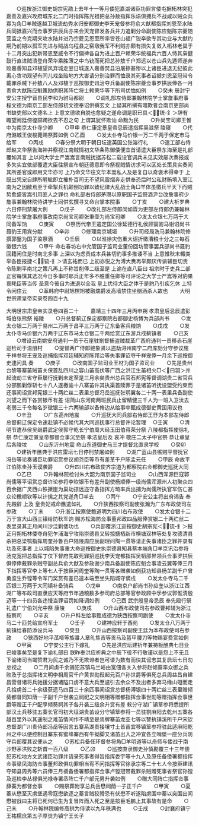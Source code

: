 <!-- { "loadSidebar": true } -->
　　○巡按浙江御史胡宗宪勘上去年十一等月倭犯嘉湖诸臣功罪言倭屯据柘林突犯嘉善及嘉兴攻府城东北二门时指挥陈光祖把总孙敖指挥乐埙俱拥兵不战咸以贼众兵寡为角□羊贼遂越卫城流劫秀水归安都御史李天宠督参将俞大猷都指挥刘恩至水陆兵同抵嘉兴而佥事罗拱辰兵亦来会天宠督发各兵并力追剿分命副使陈应魁陈宗夔随营监之令克期夹攻水陆并进乃宗夔见恩至所率皆苍山福广锐卒欲专其功业与大猷约期乃前期以孤军先进与贼战乌程县之窑墩我军不利贼亦颇有损失复敛入柘林老巢于十二月突出犯新带恩至威令不行偏禆各自为进止百户赖荣华统福兵六百人恃其枭健鼓行直进贼溃登舟荣华乘胜薄之中鸟铳而死把总孙敖千户郑远以苍山兵先遁师遂奔败嘉善知县邓植望风弃城走翌日城遂入嘉善焚县泊屠掠甚惨以上诸臣进退无纪彼此离心贪功观望有同儿戏坐贻地方大害请分别治罪而恤录其死事者诏禠刘恩至冠带令戴罪杀贼下孙敖八人及邓植于巡按御史讯治夺兵备副使陈宗夔佥事罗拱辰俸各一月责俞大猷陈应魁策励供职其阵亡将士赖荣华等下所司优恤如例
　　○癸未  册封宁安公主授宁晋县民李和为驸马都尉
　　○调礼部左侍郎兼翰林院学士掌詹事府事程文德为南京工部左侍郎初文德奉诏供撰玄文  上疑其所撰有暗欺者会南京吏部尚书缺吏部以文德名上  上意文德欲自脱也愈疑之遂命调是职已具＜锍-釒＞辞有瞻望阙廷傍徨踯躅欲去不忍之句  上谓其犹怀欺讪  命黜为民
　　○升尚宝司卿王惟中为南京太仆寺少卿
　　○甲申  恭仁康定景皇帝忌辰遣指挥吴滋祭  陵寝
　　○代府潞城王俊梭薨赐祭葬如例
○乙酉
　　○发太仆寺马价银一万二千两于保定市马给军
　　○丙戌
　　○春分祭大明于朝日坛遣英国公张溶行礼
　　○遣工部右侍郎赵文华祭告海神并察视江南贼情初文华条陈御倭便宜首请遣大臣祭东海至是礼部覆如其言  上以问大学士严嵩嵩言南贼扰据苏松二载设官调兵未见实效屡次奏报或多失实宜依部覆遣大臣往祭宣布朝廷德意即令祭视贼情访求可以区处长策具实奏闻其所差官或即用文华亦可  上乃命文华往文华本嵩私人及是复自以奇褒术得幸于  上既出凭宠自肆所睚眦即立摧朴百司无不望风震熠奔走供奉恐后时公私财贿填入室江南为之因敝焉至于牵掣兵机颠倒功罪以致纪律大乱战士角□羊体虽徵兵半天下而贼势愈盛皆嵩引用匪人之罪也  命礼部右侍郎茅瓒以原职国子监祭酒尹台改詹事府少詹事兼翰林院侍讲学士同供玄撰寻又命台掌本院事
　　○丁亥
　　○建大祈岁典六日停刑禁屠大例
　　○戊子
　　○改礼部左侍郎闵如霖为吏部左侍郎仍兼翰林院学士掌詹事府事改南京尚宝司卿张秉壶为尚宝司卿
　　○发太仓银七万两于大同备军饷
　　○庚寅
　　○祭历代帝王遣定国公徐延德行礼侯顾寰驸马谢诏尚书聂豹王用宾分献
　　○辛卯
　　○修理南京城垣
　　○升司经局洗马兼翰林院修撰郭鎜为国子监祭酒
　　○壬辰
　　○以淮徐灾伤重大诏折徵漕粮十分之三每石徵银六钱
　　○甲午  命右春坊右中允管国子监司业董份回坊管事罢兵部尚书聂豹回籍闲住是时南北多事  上深以为虑责成本兵甚切豹事多推诿不当  上意惟秋末輙类举各臣报捷＜锍-釒＞请玄祐而已  上初亦悦之为溥大赉再举颇厌传谕辅臣切责令陈剿平南北之策凡再上不称旨削俸二级至是  上谕在直八臣曰  祖宗时于吏兵二部正官每慎其选况今日多事时耶兵正年多不胜重任卿等可评论之大学士严嵩等对豹果衰眊臣等当传  圣意今彼自为进退以全我  皇上优待大臣之体于是豹乃引疾乞休  上特令闲住云
　　○革韩府中尉旭榠旭被融煓爵发高墙禁住坐酗酒杀人故也
　　大明世宗肃皇帝实录卷四百十九


大明世宗肃皇帝实录卷四百二十
　　嘉靖三十四年三月丙申朔  孝肃皇后忌辰遣彭城伯张熊祭  裕陵
　　○升总督蓟辽保定都察院右都御史杨博为兵部尚书
　　○发太仓银二万两于易州二万两于昌平三万两于辽东备客兵粮饷
　　○戊戌
　　○发太仆寺马价银六万两于辽东市马太仓银二千两给赏辽东游兵戍蓟镇者
　　○己亥
　　○增设云南姚安府通判一员于石崖驻劄督捕盗贼裁革广西府通判一员移赤石崖巡检司于温册村
　　○提督两广侍郎鲍象贤以盗劫浔州南宁二府库劾分守参议施千祥参将王宠及巡捕指挥邓廷辅知府陈邦治等失事罪诏夺千祥宠俸一月余下巡按御史逮问具  奏
　　○庚子
　　○改南国子监司业王材为国子监司业
　　○先是贵州台黎等寨苖贼苖关保首乱四川之容山苖高伏等广西之洪江生苖相火□＜曰羽＞并起流劫三省守臣屡行抚剿未定至是三月余矣贵州总兵官石邦宪等督调湖贵二省官兵分部鹏剿俘斩七十八人遂檄谕十八寨苖许其执渠首赎罪于是诸苖听抚设盟受约束而还事闻诏赏邦宪银三十两纻丝二表里总督冯岳巡抚张鹗翼各二十两一表里兵备副使刘望之而下各赏银币有差  诏简山东河南两班民兵止留精健三千人为一班入卫汰去老弱三千令每名岁徵银三十六两输部以备脩边从给事中甄成德御史黄国用议也
　　○辛丑
　　○广东高州地震
　　○升巡抚大同兵部右侍郎王忬为本部左侍郎总督蓟辽保定令速赴镇不必候代其大同巡抚事行总督许论暂理
　○壬寅
　　○清明节遣恭侯吴继爵武定侯郭守乾长宁伯周大经玉田伯蒋荣分祭  八陵都指挥使徐礼祭  恭仁康定景皇帝都督佥事沉至祭  孝洁皇后及  哀冲  敬庄二太子中官祭  恭让章皇后各陵坟
　　○山东沂州地震  命山东道御史马三才提督北直隶学校
　　○癸卯
　　○建祈年醮典于洪应雷坛七日停刑禁屠如例
　　○湖广蓝山县徭贼平督抚官冯岳等论奏诸臣功罪诏赏参议胡尧臣等币有差革千户陈孟元任
　　○甲辰  命故平江伯陈圭孙玉谟袭爵
　　○升四川右布政使齐宗道为都察院右佥都御史巡抚大同
　　○乙巳
　　○升翰林院检讨朱大韶为南京国子监司业
　　○山西浑源巨寇郭尚儒等平诏赏总督许论参将李钦银币有差升副使杨顺俸一级尚儒浑源州人初聚众四百余据广灵西山铁撅崖为巢劫掠远迩守备指挥方琦率兵出捕为尚儒所执官军伤亡甚众论檄顺钦等以计擒之其党遂角□羊去
　　○丙午
　　○宁安公主将出府谒告  奉先殿辞  上及  皇贵妃戒命醮遣如礼
　　○升狭西按察司副使张瀚为广东布政使司左参政
　　○丁未
　　○升浙江按察使鲍道明为四川右布政使
　　○发太仓银十二万于宣大山西三镇给防秋军饷  赐苏松海防佥事董邦政四品服俸赏银二十两纻丝二表里录其正月间川沙洼剿倭功也
　　○兵部覆浙江巡按御史胡宗宪＜锍-釒＞报正月朔柘林倭夺舟犯乍浦海宁攻陷崇德县又转掠搪栖新市横塘双林等处复攻德清县杀把总梁鹗指挥周奎孙鲁百户陆陵周应辰副理问陶一贯等请正失事诸臣之罪并录有功及死事者  上以城陷失事重大命巡按御史执崇德县知县蔡本端角□羊京讯治参将汤克宽把总指挥丁仅下督府先取死罪招巡抚李天宠都指挥吴韬邵昇领兵佥事罗拱辰俱停俸戴罪杀贼夺副总兵俞大猷及参政谢少南兵备副使陈应魁佥事凌云翼等俸三月下指挥等官李上等七人于按臣问周奎等陶一贯等各赠袭如例获功知县杨芷副千户曾勇监生乔镗等令军门奖赏有差已遣本端至坐失陷城守谪戍
　　○发太仆寺马二千匹银三万两于大同镇补备骑兵
　　○戊申
　　○南京户部尚书孙应奎以浙江江西湖广等布政司直隶应天等府节年通粮数多参司府总部等官参政顾中孚参议郭惟清殷迈等一十四员各违慢当罪诏罚如降调如例
　　○己酉  武宗殷皇帝忌辰  奉先殿行祭礼遣广宁伯刘允中祭  康陵
　　○庚戌
　　○升山西布政使司右参政曹邦辅为浙江按察司
　　○辛亥
　　○升户科左给事甄成德为狭西按察司副使
　　○发太仆寺马二十匹兑给宣府军士
　　○壬子
　　○建神应轩于西苑
　　○发太仓八万两于蓟镇给春防添设兵马
　　○癸丑
　　○升山西按察司副使王廷为本布政使司右参政
　　○狭西好地平苽咂等族番人章癿焦吉等贡马及盔甲腰刀等物赐宴费赏如例
　　○甲寅
　　○宁安公主行下嫁礼
　　○先是洪应坛建祈年兼祷板醮典七日业已竣事矣至是复下谕礼部曰  朕昨奉洪应祈典之中辰下役不行敬谨以是怨上不无且下谕诸司当竭赞君为民之诚乃不无欺诽者岂可诿为数有而快其谤志其复启坛七日勿怠视之
　　○二月间虏千余骑犯苏镇马兰峪由宽佃各关入参将赵倾葵率众御之兵败及于总指挥禇文明李相周官千户黄世勋叚起元百户孙世爵等俱死总兵周益昌自建昌营督诸将兵驰援分据诸隘口虏不意大兵至遽引去余众不及出者多弃马缘山磴而走凡拾虏首二十余级获遗马四百三十余匹事闻诏赏总督杨溥银四十两纻丝三表里赠倾葵都督同知荫一子副千户世袭立祠祀之文明相等赠都指挥佥事世勋等赠指挥佥事世爵等赠正千户配享倾葵祠其子各升袭三级余升赏有差  敕分守湖广镇筸参将悉提所部汉土兵移驻五寨长官司初大征湖贵苖设分守镇筸参将一员驻劄麻阳去乾州五寨各越百里外以其遥制之难苖情间作不靖至是焉牌寨苖龙亚七等以讐执镇溪所千户宋钦总督湖广川贵侍郎冯岳等因言五寨系湖贵接壤寸土皆苖宜移镇筸参将驻此适麻阳乾州之中以便控制且寨东有蜜峰寨西有牛拗脚又诸苖出入之冲宜各立哨堡一座分兵防守兵部覆其议便从之
　　○苏松兵备任环督参将角□羊明道等以舟师与倭战于南沙野茅洪败之斩首一百八级
　　○乙卯
　　○巡按直隶御史孙慎勘覆三十三年倭犯苏松地方文武诸臣功罪并请录死事者得旨指挥娄宇等十九人及原任备倭署都指挥佥事梁凤海防佥事董邦政俱功罪相当宥不问指挥等官徐承宗等二十七人令按臣建讯夺知县周秀等六员俸三月禠备倭署都指挥佥事卢镗冠带戴罪杀贼赠死事省祭官孙镗及巡检李丛禄俱光禄寺署丞阵亡千户部元男升袭如例
　　○赠大同阵亡指挥佥事薛蓁为都督佥事
　　○赐祭葬附享总兵岳懋祠荫一子正千户
　　○甲寅
　　○夏蓁从懋至灭虏堡遇零寇懋欲逐之蓁言贼狡猾恐有伏懋不听遂陷虏围中蓁以突围出闻懋被戗曰主将已死何已生为复冒阵而入死之至是按臣毛鹏上其事故有是命
　　○己未
　　○升翰林院编修高拱为侍读以九年秩满也
　　○壬戌
　　○封襄府镇宁王祐檽庶第五子厚熧为镇宁王长子
